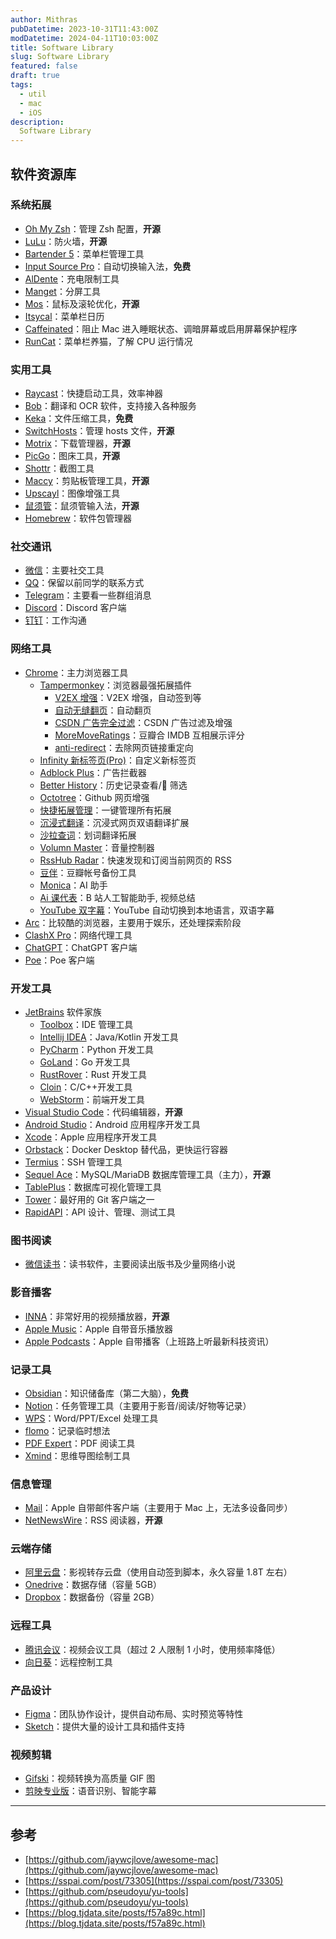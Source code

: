 ```yaml
---
author: Mithras
pubDatetime: 2023-10-31T11:43:00Z
modDatetime: 2024-04-11T10:03:00Z
title: Software Library
slug: Software Library
featured: false
draft: true
tags:
  - util
  - mac
  - iOS
description:
  Software Library
---
```


## 软件资源库

### 系统拓展

- [Oh My Zsh](https://ohmyz.sh)：管理 Zsh 配置，**开源**
- [LuLu](https://github.com/objective-see/LuLu)：防火墙，**开源**
- [Bartender 5](https://www.macbartender.com)：菜单栏管理工具
- [Input Source Pro](https://inputsource.pro)：自动切换输入法，**免费**
- [AlDente](https://apphousekitchen.com)：充电限制工具
- [Manget](https://magnet.crowdcafe.com)：分屏工具
- [Mos](https://mos.caldis.me)：鼠标及滚轮优化，**开源**
- [Itsycal](https://www.mowglii.com/itsycal)：菜单栏日历
- [Caffeinated](https://caffeinated.app)：阻止 Mac 进入睡眠状态、调暗屏幕或启用屏幕保护程序
- [RunCat](https://kyome.io/runcat/index.html)：菜单栏养猫，了解 CPU 运行情况

### 实用工具

- [Raycast](https://www.raycast.com)：快捷启动工具，效率神器
- [Bob](https://bobtranslate.com)：翻译和 OCR 软件，支持接入各种服务
- [Keka](https://www.keka.io/en)：文件压缩工具，**免费**
- [SwitchHosts](https://github.com/oldj/SwitchHosts)：管理 hosts 文件，**开源**
- [Motrix](https://motrix.app)：下载管理器，**开源**
- [PicGo](https://github.com/Molunerfinn/PicGo)：图床工具，**开源**
- [Shottr](https://shottr.cc/)：截图工具
- [Maccy](https://github.com/p0deje/Maccy)：剪贴板管理工具，**开源**
- [Upscayl](https://www.upscayl.org/)：图像增强工具
- [鼠须管](https://github.com/rime/squirrel)：鼠须管输入法，**开源**
- [Homebrew](https://docs.brew.sh/)：软件包管理器

### 社交通讯

- [微信](https://weixin.qq.com)：主要社交工具
- [QQ](https://im.qq.com)：保留以前同学的联系方式
- [Telegram](https://telegram.org)：主要看一些群组消息
- [Discord](https://discord.com)：Discord 客户端
- [钉钉](https://www.dingtalk.com)：工作沟通

### 网络工具

- [Chrome](https://www.google.com/chrome)：主力浏览器工具
  - [Tampermonkey](https://chrome.google.com/webstore/detail/tampermonkey/dhdgffkkebhmkfjojejmpbldmpobfkfo)：浏览器最强拓展插件
    - [V2EX 增强](https://greasyfork.org/en/scripts/424246-v2ex-%E5%A2%9E%E5%BC%BA)：V2EX 增强，自动签到等
    - [自动无缝翻页](https://greasyfork.org/en/scripts/419215-%E8%87%AA%E5%8A%A8%E6%97%A0%E7%BC%9D%E7%BF%BB%E9%A1%B5)：自动翻页
    - [CSDN 广告完全过滤](https://greasyfork.org/en/scripts/378351-%E6%8C%81%E7%BB%AD%E6%9B%B4%E6%96%B0-csdn%E5%B9%BF%E5%91%8A%E5%AE%8C%E5%85%A8%E8%BF%87%E6%BB%A4-%E4%BA%BA%E6%80%A7%E5%8C%96%E8%84%9A%E6%9C%AC%E4%BC%98%E5%8C%96-%E4%B8%8D%E7%94%A8%E5%86%8D%E7%99%BB%E5%BD%95%E4%BA%86-%E8%AE%A9%E4%BD%A0%E4%BD%93%E9%AA%8C%E4%BB%A4%E4%BA%BA%E6%83%8A%E5%96%9C%E7%9A%84%E5%B4%AD%E6%96%B0csdn)：CSDN 广告过滤及增强
    - [MoreMoveRatings](https://greasyfork.org/en/scripts/7687-moremovieratings)：豆瓣合 IMDB 互相展示评分
    - [anti-redirect](https://greasyfork.org/en/scripts/11915-anti-redirect)：去除网页链接重定向
  - [Infinity 新标签页(Pro)](https://chrome.google.com/webstore/detail/infinity-new-tab-pro/nnnkddnnlpamobajfibfdgfnbcnkgngh)：自定义新标签页
  - [Adblock Plus](https://chrome.google.com/webstore/detail/adblock-plus-free-ad-bloc/cfhdojbkjhnklbpkdaibdccddilifddb)：广告拦截器
  - [Better History](https://chrome.google.com/webstore/detail/better-history/egehpkpgpgooebopjihjmnpejnjafefi)：历史记录查看/ 筛选
  - [Octotree](https://chrome.google.com/webstore/detail/octotree-github-code-tree/bkhaagjahfmjljalopjnoealnfndnagc)：Github 网页增强
  - [快捷拓展管理](https://chrome.google.com/webstore/detail/one-click-extensions-mana/pbgjpgbpljobkekbhnnmlikbbfhbhmem)：一键管理所有拓展
  - [沉浸式翻译](https://chrome.google.com/webstore/detail/immersive-translate-web-p/bpoadfkcbjbfhfodiogcnhhhpibjhbnh)：沉浸式网页双语翻译扩展
  - [沙拉查词](https://chrome.google.com/webstore/detail/%E6%B2%99%E6%8B%89%E6%9F%A5%E8%AF%8D-%E8%81%9A%E5%90%88%E8%AF%8D%E5%85%B8%E5%88%92%E8%AF%8D%E7%BF%BB%E8%AF%91/cdonnmffkdaoajfknoeeecmchibpmkmg)：划词翻译拓展
  - [Volumn Master](https://chrome.google.com/webstore/detail/volume-master/jghecgabfgfdldnmbfkhmffcabddioke)：音量控制器
  - [RssHub Radar](https://chrome.google.com/webstore/detail/rsshub-radar/kefjpfngnndepjbopdmoebkipbgkggaa)：快速发现和订阅当前网页的 RSS
  - [豆伴](https://chrome.google.com/webstore/detail/%E8%B1%86%E4%BC%B4%EF%BC%9A%E8%B1%86%E7%93%A3%E8%B4%A6%E5%8F%B7%E5%A4%87%E4%BB%BD%E5%B7%A5%E5%85%B7/ghppfgfeoafdcaebjoglabppkfmbcjdd)：豆瓣帐号备份工具
  - [Monica](https://chrome.google.com/webstore/detail/monica-your-ai-copilot-po/ofpnmcalabcbjgholdjcjblkibolbppb)：AI 助手
  - [Ai 课代表](https://chrome.google.com/webstore/detail/jgilkmapjeaikiboajahmeiadceioobc)：B 站人工智能助手, 视频总结
  - [YouTube 双字幕](https://chrome.google.com/webstore/detail/youtube-dual-subtitles/hkbdddpiemdeibjoknnofflfgbgnebcm)：YouTube 自动切换到本地语言，双语字幕
- [Arc](https://arc.net/)：比较酷的浏览器，主要用于娱乐，还处理探索阶段
- [ClashX Pro](https://github.com/yichengchen/clashX)：网络代理工具
- [ChatGPT](https://github.com/lencx/ChatGPT)：ChatGPT 客户端
- [Poe](https://poe.com/download)：Poe 客户端

### 开发工具

- [JetBrains](https://www.jetbrains.com) 软件家族
  - [Toolbox](https://www.jetbrains.com/toolbox-app/)：IDE 管理工具
  - [Intellij IDEA](https://www.jetbrains.com/idea/)：Java/Kotlin 开发工具
  - [PyCharm](https://www.jetbrains.com/pycharm/)：Python 开发工具
  - [GoLand](https://www.jetbrains.com/go/)：Go 开发工具
  - [RustRover](https://www.jetbrains.com/rust/)：Rust 开发工具
  - [Cloin](https://www.jetbrains.com/clion/)：C/C++开发工具
  - [WebStorm](https://www.jetbrains.com/webstorm/)：前端开发工具
- [Visual Studio Code](https://code.visualstudio.com/)：代码编辑器，**开源**
- [Android Studio](https://developer.android.com/studio)：Android 应用程序开发工具
- [Xcode](https://developer.apple.com/xcode/)：Apple 应用程序开发工具
- [Orbstack](https://orbstack.dev/)：Docker Desktop 替代品，更快运行容器
- [Termius](https://termius.com/)：SSH 管理工具
- [Sequel Ace](https://sequel-ace.com/)：MySQL/MariaDB 数据库管理工具（主力），**开源**
- [TablePlus](https://tableplus.com/)：数据库可视化管理工具
- [Tower](https://www.git-tower.com/)：最好用的 Git 客户端之一
- [RapidAPI](https://rapidapi.com/)：API 设计、管理、测试工具

### 图书阅读

- [微信读书](https://weread.qq.com/)：读书软件，主要阅读出版书及少量网络小说

### 影音播客

- [INNA](https://iina.io/)：非常好用的视频播放器，**开源**
- [Apple Music](https://music.apple.com/)：Apple 自带音乐播放器
- [Apple Podcasts](https://www.apple.com/apple-podcasts/)：Apple 自带播客（上班路上听最新科技资讯）

### 记录工具

- [Obsidian](https://obsidian.md/)：知识储备库（第二大脑），**免费**
- [Notion](https://www.notion.so/)：任务管理工具（主要用于影音/阅读/好物等记录）
- [WPS](https://platform.wps.cn/)：Word/PPT/Excel 处理工具
- [flomo](https://flomoapp.com/)：记录临时想法
- [PDF Expert](https://pdfexpert.com/)：PDF 阅读工具
- [Xmind](https://xmind.app/)：思维导图绘制工具

### 信息管理

- [Mail](https://www.icloud.com/mail)：Apple 自带邮件客户端（主要用于 Mac 上，无法多设备同步）
- [NetNewsWire](https://netnewswire.com/)：RSS 阅读器，**开源**

### 云端存储

- [阿里云盘](https://www.aliyundrive.com/)：影视转存云盘（使用自动签到脚本，永久容量 1.8T 左右）
- [Onedrive](https://www.microsoft.com/en-us/microsoft-365/onedrive/online-cloud-storage)：数据存储（容量 5GB）
- [Dropbox](https://www.dropbox.com/)：数据备份（容量 2GB）

### 远程工具

- [腾讯会议](https://meeting.tencent.com/)：视频会议工具（超过 2 人限制 1 小时，使用频率降低）
- [向日葵](https://sunlogin.oray.com/)：远程控制工具

### 产品设计

- [Figma](https://www.figma.com/)：团队协作设计，提供自动布局、实时预览等特性
- [Sketch](https://www.sketch.com/)：提供大量的设计工具和插件支持

### 视频剪辑

- [Gifski](https://github.com/sindresorhus/Gifski)：视频转换为高质量 GIF 图
- [剪映专业版](https://www.capcut.cn/)：语音识别、智能字幕

---

## 参考

- [https://github.com/jaywcjlove/awesome-mac](https://github.com/jaywcjlove/awesome-mac)
- [https://sspai.com/post/73305](https://sspai.com/post/73305)
- [https://github.com/pseudoyu/yu-tools](https://github.com/pseudoyu/yu-tools)
- [https://blog.tjdata.site/posts/f57a89c.html](https://blog.tjdata.site/posts/f57a89c.html)
